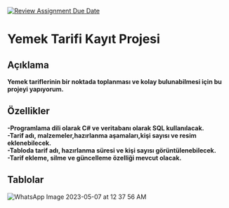 [![Review Assignment Due Date](https://classroom.github.com/assets/deadline-readme-button-24ddc0f5d75046c5622901739e7c5dd533143b0c8e959d652212380cedb1ea36.svg)](https://classroom.github.com/a/uelKf0-p)
# Yemek Tarifi Kayıt Projesi
## Açıklama
**Yemek tariflerinin bir noktada toplanması ve kolay bulunabilmesi için bu projeyi yapıyorum.**

## Özellikler
**-Programlama dili olarak C# ve veritabanı olarak SQL kullanılacak.**  
**-Tarif adı, malzemeler,hazırlanma aşamaları,kişi sayısı ve resim eklenebilecek.**  
**-Tabloda tarif adı, hazırlanma süresi ve kişi sayısı görüntülenebilecek.**  
**-Tarif ekleme, silme ve güncelleme özelliği mevcut olacak.**  


## Tablolar

![WhatsApp Image 2023-05-07 at 12 37 56 AM](https://user-images.githubusercontent.com/106818389/236700892-22aa36cc-5ff4-4700-babf-3cdafd2f65de.jpeg)

